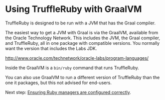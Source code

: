 # Using TruffleRuby with GraalVM

TruffleRuby is designed to be run with a JVM that has the Graal compiler.

The easiest way to get a JVM with Graal is via the GraalVM, available from the
Oracle Technology Network. This includes the JVM, the Graal compiler, and
TruffleRuby, all in one package with compatible versions. You normally want
the version that includes the Labs JDK.

http://www.oracle.com/technetwork/oracle-labs/program-languages/

Inside the GraalVM is a `bin/ruby` command that runs TruffleRuby.

You can also use GraalVM to run a different version of TruffleRuby than the one
it packages, but this not advised for end-users.

Next step: [Ensuring Ruby managers are configured correctly](ruby-managers.md).
